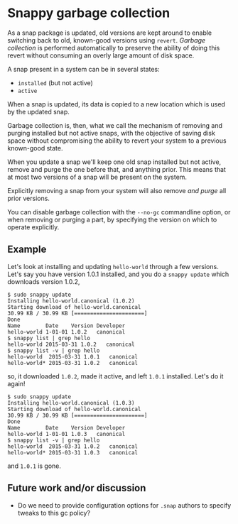 # Snappy garbage collection

As a snap package is updated, old versions are kept around to enable switching
back to old, known-good versions using `revert`. *Garbage collection* is
performed automatically to preserve the ability of doing this revert without
consuming an overly large amount of disk space.

A snap present in a system can be in several states:

- `installed` (but not active)
- `active`

When a snap is updated, its data is copied to a new location which is
used by the updated snap.

Garbage collection is, then, what we call the mechanism of removing and
purging installed but not active snaps, with the objective of saving disk
space without compromising the ability to revert your system to a previous
known-good state.

When you update a snap we'll keep one old snap installed but not active,
remove and purge the one before that, and anything prior. This means that at
most two versions of a snap will be present on the system.

Explicitly removing a snap from your system will also remove *and purge* all
prior versions.

You can disable garbage collection with the `--no-gc` commandline option, or
when removing or purging a part, by specifying the version on which to operate
explicitly.

## Example

Let's look at installing and updating `hello-world` through a few
versions. Let's say you have version 1.0.1 installed, and you do a `snappy
update` which downloads version 1.0.2,

    $ sudo snappy update
    Installing hello-world.canonical (1.0.2)
    Starting download of hello-world.canonical
    30.99 KB / 30.99 KB [======================]
    Done
    Name        Date    Version Developer
    hello-world 1-01-01 1.0.2   canonical
    $ snappy list | grep hello
    hello-world 2015-03-31 1.0.2   canonical
    $ snappy list -v | grep hello
    hello-world  2015-03-31 1.0.1   canonical
    hello-world* 2015-03-31 1.0.2   canonical

so, it downloaded `1.0.2`, made it active, and left `1.0.1` installed. Let's
do it again!

    $ sudo snappy update
    Installing hello-world.canonical (1.0.3)
    Starting download of hello-world.canonical
    30.99 KB / 30.99 KB [======================]
    Done
    Name        Date    Version Developer
    hello-world 1-01-01 1.0.3   canonical
    $ snappy list -v | grep hello
    hello-world  2015-03-31 1.0.2   canonical
    hello-world* 2015-03-31 1.0.3   canonical

and `1.0.1` is gone.

## Future work and/or discussion

* Do we need to provide configuration options for `.snap` authors to specify
  tweaks to this gc policy?
